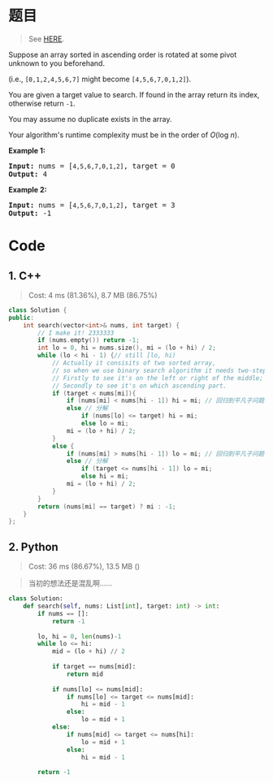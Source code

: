 # 题目

> See [HERE](https://leetcode.com/problems/search-in-rotated-sorted-array/).

<div><p>Suppose an array sorted in ascending order is rotated at some pivot unknown to you beforehand.</p>

<p>(i.e., <code>[0,1,2,4,5,6,7]</code> might become <code>[4,5,6,7,0,1,2]</code>).</p>

<p>You are given a target value to search. If found in the array return its index, otherwise return <code>-1</code>.</p>

<p>You may assume no duplicate exists in the array.</p>

<p>Your algorithm's runtime complexity must be in the order of&nbsp;<em>O</em>(log&nbsp;<em>n</em>).</p>

<p><strong>Example 1:</strong></p>

<pre><strong>Input:</strong> nums = [<code>4,5,6,7,0,1,2]</code>, target = 0
<strong>Output:</strong> 4
</pre>

<p><strong>Example 2:</strong></p>

<pre><strong>Input:</strong> nums = [<code>4,5,6,7,0,1,2]</code>, target = 3
<strong>Output:</strong> -1</pre>
</div>

# Code

## 1. C++

> Cost: 4 ms (81.36%), 8.7 MB (86.75%)

```C++
class Solution {
public:
    int search(vector<int>& nums, int target) {
        // I make it! 2333333
        if (nums.empty()) return -1;
        int lo = 0, hi = nums.size(), mi = (lo + hi) / 2;
        while (lo < hi - 1) {// still [lo, hi)
            // Actually it consisits of two sorted array, 
            // so when we use binary search algorithm it needs two-step judgement:
            // Firstly to see it's on the left or right of the middle;
            // Secondly to see it's on which ascending part.
            if (target < nums[mi]){
                if (nums[mi] < nums[hi - 1]) hi = mi; // 回归到平凡子问题
                else // 分解
                    if (nums[lo] <= target) hi = mi;
                    else lo = mi;
                mi = (lo + hi) / 2;
            }
            else {
                if (nums[mi] > nums[hi - 1]) lo = mi; // 回归到平凡子问题
                else // 分解
                    if (target <= nums[hi - 1]) lo = mi;
                    else hi = mi;
                mi = (lo + hi) / 2;
            }
        }
        return (nums[mi] == target) ? mi : -1;
    }
};
```

## 2. Python

> Cost: 36 ms (86.67%), 13.5 MB ()

> 当初的想法还是混乱啊......

```python
class Solution:
    def search(self, nums: List[int], target: int) -> int:
        if nums == []:
            return -1
        
        lo, hi = 0, len(nums)-1
        while lo <= hi:
            mid = (lo + hi) // 2
            
            if target == nums[mid]:
                return mid
            
            if nums[lo] <= nums[mid]:
                if nums[lo] <= target <= nums[mid]:
                    hi = mid - 1
                else:
                    lo = mid + 1
            else:
                if nums[mid] <= target <= nums[hi]:
                    lo = mid + 1
                else:
                    hi = mid - 1
        
        return -1
```

